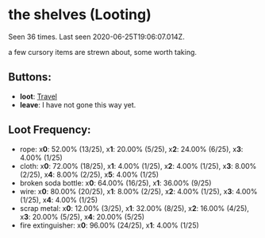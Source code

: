 # the shelves (Looting)

Seen 36 times. Last seen 2020-06-25T19:06:07.014Z.

a few cursory items are strewn about, some worth taking.

## Buttons:

- **loot**: [Travel](Travel-travel.md)
- **leave**: I have not gone this way yet.

## Loot Frequency:

  - rope: x**0**: 52.00% (13/25), x**1**: 20.00% (5/25), x**2**: 24.00% (6/25), x**3**: 4.00% (1/25)
  - cloth: x**0**: 72.00% (18/25), x**1**: 4.00% (1/25), x**2**: 4.00% (1/25), x**3**: 8.00% (2/25), x**4**: 8.00% (2/25), x**5**: 4.00% (1/25)
  - broken soda bottle: x**0**: 64.00% (16/25), x**1**: 36.00% (9/25)
  - wire: x**0**: 80.00% (20/25), x**1**: 8.00% (2/25), x**2**: 4.00% (1/25), x**3**: 4.00% (1/25), x**4**: 4.00% (1/25)
  - scrap metal: x**0**: 12.00% (3/25), x**1**: 32.00% (8/25), x**2**: 16.00% (4/25), x**3**: 20.00% (5/25), x**4**: 20.00% (5/25)
  - fire extinguisher: x**0**: 96.00% (24/25), x**1**: 4.00% (1/25)